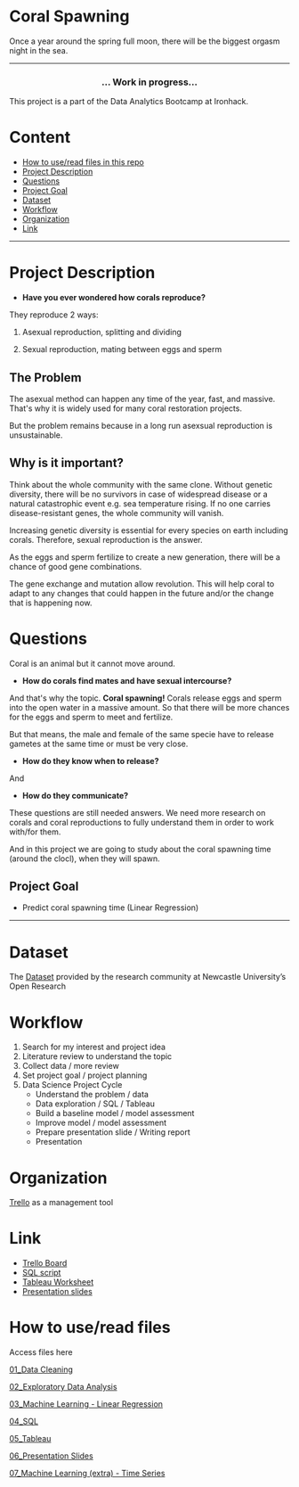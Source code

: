 # Coral Spawning
Once a year around the spring full moon, there will be the biggest orgasm night in the sea. 


---

<h3 align="center">
... Work in progress...
</h3>

This project is a part of the Data Analytics Bootcamp at Ironhack. 


# Content
- [How to use/read files in this repo](#how-to-useread-files)
- [Project Description](#project-description)
- [Questions](#questions)
- [Project Goal](#project-goal)
- [Dataset](#dataset)
- [Workflow](#workflow)
- [Organization](#organization)
- [Link](#link)

---

# Project Description
- **Have you ever wondered how corals reproduce?**

They reproduce 2 ways:
1. Asexual reproduction, splitting and dividing

2. Sexual reproduction, mating between eggs and sperm

## The Problem
The asexual method can happen any time of the year, fast, and massive. That's why it is widely used for many coral restoration projects. 

But the problem remains because in a long run asexsual reproduction is unsustainable.

## Why is it important?
Think about the whole community with the same clone. Without genetic diversity, there will be no survivors in case of widespread disease or a natural catastrophic event e.g. sea temperature rising. If no one carries disease-resistant genes, the whole community will vanish.

Increasing genetic diversity is essential for every species on earth including corals. Therefore, sexual reproduction is the answer. 

As the eggs and sperm fertilize to create a new generation, there will be a chance of good gene combinations. 

The gene exchange and mutation allow revolution. This will help coral to adapt to any changes that could happen in the future and/or the change that is happening now.

# Questions
Coral is an animal but it cannot move around. 
- **How do corals find mates and have sexual intercourse?**

And that's why the topic. **Coral spawning!**
Corals release eggs and sperm into the open water in a massive amount. So that there will be more chances for the eggs and sperm to meet and fertilize.

But that means, the male and female of the same specie have to release gametes at the same time or must be very close.


- **How do they know when to release?** 

And 

- **How do they communicate?** 


These questions are still needed answers. We need more research on corals and coral reproductions to fully understand them in order to work with/for them. 

And in this project we are going to study about the coral spawning time (around the clocl), when they will spawn.

## Project Goal
- Predict coral spawning time (Linear Regression)

---

# Dataset
The [Dataset](https://data.ncl.ac.uk/articles/dataset/Coral_Spawning_Database/13082333/1?file=25048202) provided by the research community at Newcastle University’s Open Research

# Workflow
1. Search for my interest and project idea
2. Literature review to understand the topic
3. Collect data / more review
4. Set project goal / project planning
5. Data Science Project Cycle
    - Understand the problem / data
    - Data exploration / SQL / Tableau
    - Build a baseline model / model assessment
    - Improve model / model assessment
    - Prepare presentation slide / Writing report
    - Presentation

# Organization
[Trello](https://trello.com/b/sKsXVqJ7/coralspawning) as a management tool

# Link
- [Trello Board](https://trello.com/b/sKsXVqJ7/coralspawning)
- [SQL script](https://github.com/suphawadeeth/coral-spawning/blob/main/coral_spawning.sql)
- [Tableau Worksheet](https://public.tableau.com/shared/9H39Q2K87?:display_count=n&:origin=viz_share_link)
- [Presentation slides](https://github.com/suphawadeeth/coral-spawning/blob/main/06_presentation_slide/coral_spawning_slides.pdf)

# How to use/read files
Access files here

[01_Data Cleaning](https://github.com/suphawadeeth/coral-spawning/blob/main/01_data_cleaning/data_cleaning.ipynb)

[02_Exploratory Data Analysis](https://github.com/suphawadeeth/coral-spawning/blob/main/02_EDA/exploratory_data_analysis.ipynb)

[03_Machine Learning - Linear Regression](https://github.com/suphawadeeth/coral-spawning/blob/main/03_ML_linear_regression/linear_regression.ipynb)

[04_SQL](https://github.com/suphawadeeth/coral-spawning/blob/main/04_SQL/coral_spawning.sql)

[05_Tableau](https://public.tableau.com/shared/9H39Q2K87?:display_count=n&:origin=viz_share_link)

[06_Presentation Slides](https://github.com/suphawadeeth/coral-spawning/blob/main/06_presentation_slide/coral_spawning_slides.pdf)

[07_Machine Learning (extra) - Time Series](https://github.com/suphawadeeth/coral-spawning/blob/main/07_ML_time_series_(extra)/time_series.ipynb)


